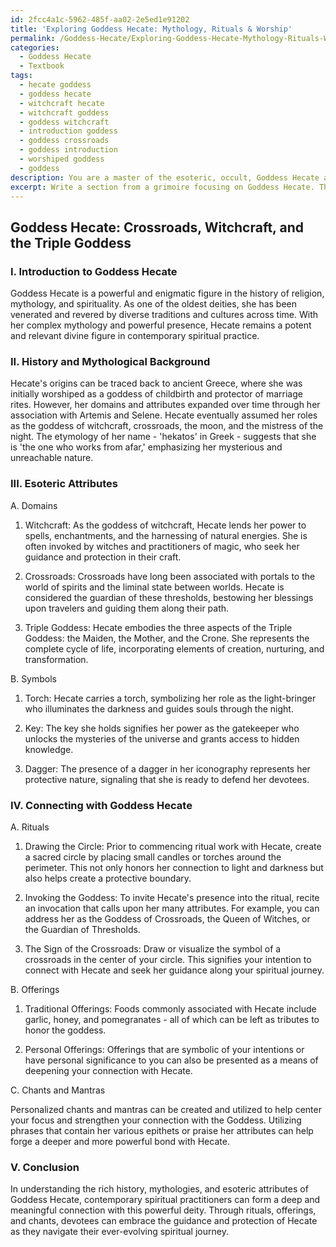 ```yaml
---
id: 2fcc4a1c-5962-485f-aa02-2e5ed1e91202
title: 'Exploring Goddess Hecate: Mythology, Rituals & Worship'
permalink: /Goddess-Hecate/Exploring-Goddess-Hecate-Mythology-Rituals-Worship/
categories:
  - Goddess Hecate
  - Textbook
tags:
  - hecate goddess
  - goddess hecate
  - witchcraft hecate
  - witchcraft goddess
  - goddess witchcraft
  - introduction goddess
  - goddess crossroads
  - goddess introduction
  - worshiped goddess
  - goddess
description: You are a master of the esoteric, occult, Goddess Hecate and education, you have written many textbooks on the subject in ways that provide students with rich and deep understanding of the subject. You are being asked to write textbook-like sections on a topic and you do it with full context, explainability, and reliability in accuracy to the true facts of the topic at hand, in a textbook style that a student would easily be able to learn from, in a rich, engaging, and contextual way. Always include relevant context (such as formulas and history), related concepts, and in a way that someone can gain deep insights from.
excerpt: Write a section from a grimoire focusing on Goddess Hecate. This section should provide rich insights about the history, mythological background, and esoteric attributes of Hecate, including her domains, symbols, and role in witchcraft, crossroads, and the triple goddess aspects. Additionally, explain how practitioners can connect with Hecate and the significance of rituals, offerings, and chants related to her worship. The goal is for students to gain a deep understanding and connection with Goddess Hecate.
---
```


## Goddess Hecate: Crossroads, Witchcraft, and the Triple Goddess

### I. Introduction to Goddess Hecate

Goddess Hecate is a powerful and enigmatic figure in the history of religion, mythology, and spirituality. As one of the oldest deities, she has been venerated and revered by diverse traditions and cultures across time. With her complex mythology and powerful presence, Hecate remains a potent and relevant divine figure in contemporary spiritual practice.

### II. History and Mythological Background

Hecate's origins can be traced back to ancient Greece, where she was initially worshiped as a goddess of childbirth and protector of marriage rites. However, her domains and attributes expanded over time through her association with Artemis and Selene. Hecate eventually assumed her roles as the goddess of witchcraft, crossroads, the moon, and the mistress of the night. The etymology of her name - 'hekatos' in Greek - suggests that she is 'the one who works from afar,' emphasizing her mysterious and unreachable nature.

### III. Esoteric Attributes

A. Domains

1. Witchcraft: As the goddess of witchcraft, Hecate lends her power to spells, enchantments, and the harnessing of natural energies. She is often invoked by witches and practitioners of magic, who seek her guidance and protection in their craft.
 
2. Crossroads: Crossroads have long been associated with portals to the world of spirits and the liminal state between worlds. Hecate is considered the guardian of these thresholds, bestowing her blessings upon travelers and guiding them along their path.

3. Triple Goddess: Hecate embodies the three aspects of the Triple Goddess: the Maiden, the Mother, and the Crone. She represents the complete cycle of life, incorporating elements of creation, nurturing, and transformation.

B. Symbols

1. Torch: Hecate carries a torch, symbolizing her role as the light-bringer who illuminates the darkness and guides souls through the night.

2. Key: The key she holds signifies her power as the gatekeeper who unlocks the mysteries of the universe and grants access to hidden knowledge.

3. Dagger: The presence of a dagger in her iconography represents her protective nature, signaling that she is ready to defend her devotees.

### IV. Connecting with Goddess Hecate

A. Rituals

1. Drawing the Circle: Prior to commencing ritual work with Hecate, create a sacred circle by placing small candles or torches around the perimeter. This not only honors her connection to light and darkness but also helps create a protective boundary.

2. Invoking the Goddess: To invite Hecate's presence into the ritual, recite an invocation that calls upon her many attributes. For example, you can address her as the Goddess of Crossroads, the Queen of Witches, or the Guardian of Thresholds.

3. The Sign of the Crossroads: Draw or visualize the symbol of a crossroads in the center of your circle. This signifies your intention to connect with Hecate and seek her guidance along your spiritual journey.

B. Offerings

1. Traditional Offerings: Foods commonly associated with Hecate include garlic, honey, and pomegranates - all of which can be left as tributes to honor the goddess.

2. Personal Offerings: Offerings that are symbolic of your intentions or have personal significance to you can also be presented as a means of deepening your connection with Hecate.

C. Chants and Mantras

Personalized chants and mantras can be created and utilized to help center your focus and strengthen your connection with the Goddess. Utilizing phrases that contain her various epithets or praise her attributes can help forge a deeper and more powerful bond with Hecate.

### V. Conclusion

In understanding the rich history, mythologies, and esoteric attributes of Goddess Hecate, contemporary spiritual practitioners can form a deep and meaningful connection with this powerful deity. Through rituals, offerings, and chants, devotees can embrace the guidance and protection of Hecate as they navigate their ever-evolving spiritual journey.
